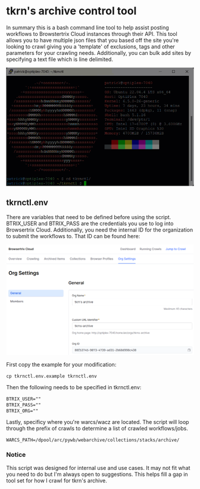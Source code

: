 
# tkrn's archive control tool

In summary this is a bash command line tool to help assist posting workflows to Browstertrix Cloud instances through their API. This tool allows you to have multiple json files that you based off the site you're looking to crawl giving you a 'template' of exclusions, tags and other parameters for your crawling needs. Additionally, you can bulk add sites by specifying a text file which is line delimited. 

![tkrnctl animation](https://github.com/tkrn/tkrnctl/blob/main/.github/tkrnctl-animation.gif?raw=true)

## tkrnctl.env

There are variables that need to be defined before using the script. BTRIX_USER and BTRIX_PASS are the credentials you use to log into Browsertrix Cloud. Additionally, you need the internal ID for the organization to submit the workflows to. That ID can be found here:

![Browsertrix Cloud Organization ID](https://github.com/tkrn/tkrnctl/blob/main/.github/tkrnctl-org-id.png?raw=true)

First copy the example for your modification:

```shell
cp tkrnctl.env.example tkrnctl.env
```

Then the following needs to be specified in tkrnctl.env:

```shell
BTRIX_USER=""  
BTRIX_PASS=""  
BTRIX_ORG=""
```

Lastly, specificy where you're warcs/wacz are located. The script will loop through the prefix of crawls to determine a list of crawled workflows/jobs.
```shell
WARCS_PATH=/dpool/arc/pywb/webarchive/collections/stacks/archive/
```

### Notice
This script was designed for internal use and use cases. It may not fit what you need to do but I'm always open to suggestions. This helps fill a gap in tool set for how I crawl for tkrn's archive. 
